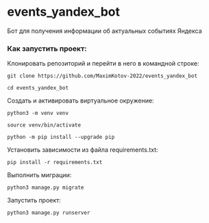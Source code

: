 # events_yandex_bot
Бот для получения информации об актуальных событиях Яндекса

### Как запустить проект:

Клонировать репозиторий и перейти в него в командной строке:

```
git clone https://github.com/MaximKotov-2022/events_yandex_bot
```

```
cd events_yandex_bot
```

Cоздать и активировать виртуальное окружение:

```
python3 -m venv venv
```

```
source venv/bin/activate
```

```
python -m pip install --upgrade pip
```

Установить зависимости из файла requirements.txt:

```
pip install -r requirements.txt
```

Выполнить миграции:

```
python3 manage.py migrate
```

Запустить проект:

```
python3 manage.py runserver
```
